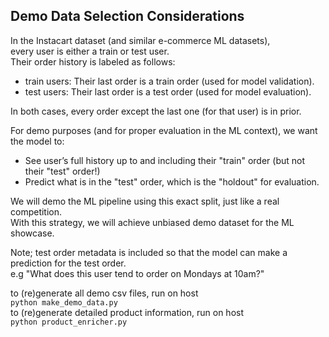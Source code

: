 ## Demo Data Selection Considerations

In the Instacart dataset (and similar e-commerce ML datasets),  
every user is either a train or test user.  
Their order history is labeled as follows:  

*    train users: Their last order is a train order (used for model validation).  
*    test users: Their last order is a test order (used for model evaluation).

In both cases, every order except the last one (for that user) is in prior.


For demo purposes (and for proper evaluation in the ML context), we want the model to:

*    See user’s full history up to and including their "train" order (but not their "test" order!)  
*    Predict what is in the "test" order, which is the "holdout" for evaluation.

We will demo the ML pipeline using this exact split, just like a real competition.  
With this strategy, we will achieve unbiased demo dataset for the ML showcase.

Note; test order metadata is included so that the model can make a prediction for the test order.  
e.g "What does this user tend to order on Mondays at 10am?"

to (re)generate all demo csv files, run  on host  
```python make_demo_data.py```  
to (re)generate detailed product information, run on host  
```python product_enricher.py```  
